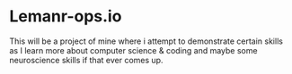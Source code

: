 # Lemanr-ops.io
This will be a project of mine where i attempt to demonstrate certain skills as I learn more about computer science &amp; coding and maybe some neuroscience skills if that ever comes up.
